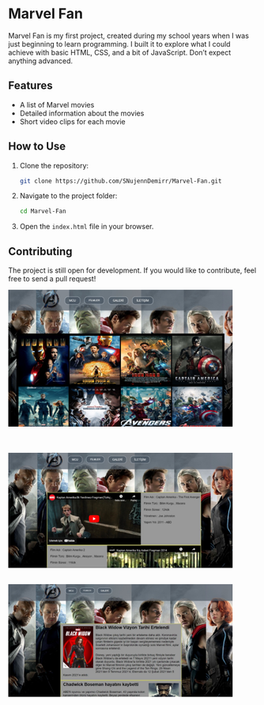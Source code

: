 # Marvel Fan

Marvel Fan is my first project, created during my school years when I was just beginning to learn programming. I built it to explore what I could achieve with basic HTML, CSS, and a bit of JavaScript. Don’t expect anything advanced.

## Features

- A list of Marvel movies
- Detailed information about the movies
- Short video clips for each movie

## How to Use

1. Clone the repository:
    ```bash
    git clone https://github.com/SNujennDemirr/Marvel-Fan.git
    ```
2. Navigate to the project folder:
    ```bash
    cd Marvel-Fan
    ```
3. Open the `index.html` file in your browser.

## Contributing

The project is still open for development. If you would like to contribute, feel free to send a pull request!



<img src="https://github.com/SNujennDemirr/Marvel-Fan/raw/main/Marvel/img/card.jpeg" alt="Card Image" style="width: 90%; margin-bottom: 50px;"/>

<img src="https://github.com/SNujennDemirr/Marvel-Fan/raw/main/Marvel/img/ss.marvell.jpeg" alt="Screenshot Marvel" style="width: 90%; margin-bottom: 30px;"/>

<img src="https://github.com/SNujennDemirr/Marvel-Fan/raw/main/Marvel/img/ssmarvel.jpeg" alt="Screenshot Marvel" style="width: 90%; margin-bottom: 30px;"/>

